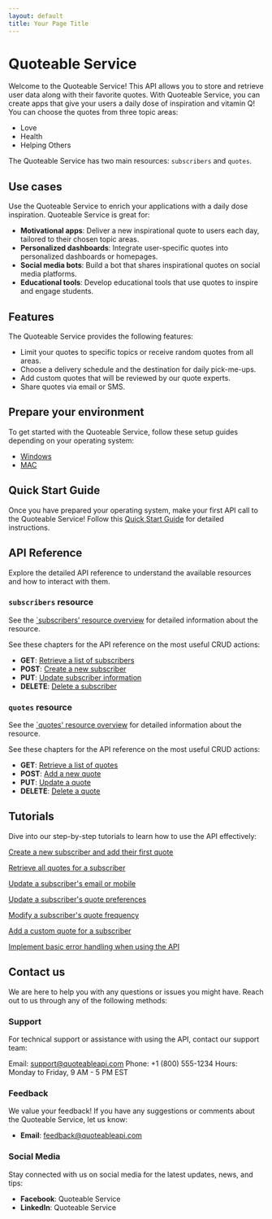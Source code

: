 ```yaml
---
layout: default
title: Your Page Title
---
```


# Quoteable Service

Welcome to the Quoteable Service! This API allows you to store and retrieve user data along with their favorite quotes.
With Quoteable Service, you can create apps that give your users a daily dose of inspiration and vitamin Q!
You can choose the quotes from three topic areas:

* Love
* Health
* Helping Others

The Quoteable Service has two main resources: `subscribers` and `quotes`.

## Use cases

Use the Quoteable Service to enrich your applications with a daily dose inspiration. Quoteable Service is great for:

* **Motivational apps**: Deliver a new inspirational quote to users each day, tailored to their chosen topic areas.
* **Personalized dashboards**: Integrate user-specific quotes into personalized dashboards or homepages.
* **Social media bots**: Build a bot that shares inspirational quotes on social media platforms.
* **Educational tools**: Develop educational tools that use quotes to inspire and engage students.

## Features

The Quoteable Service provides the following features:

* Limit your quotes to specific topics or receive random quotes from all areas.
* Choose a delivery schedule and the destination for daily pick-me-ups.
* Add custom quotes that will be reviewed by our quote experts.
* Share quotes via email or SMS.

## Prepare your environment

To get started with the Quoteable Service, follow these setup guides depending on your operating system:

* [Windows](tutorials/prepare-windows.md)
* [MAC](tutorials/prepare-mac.md)

## Quick Start Guide

Once you have prepared your operating system, make your first API call to the Quoteable Service! Follow this [Quick Start Guide](tutorials/quick-start-guide.md) for detailed instructions.

## API Reference

Explore the detailed API reference to understand the available resources and how to interact with them.

### `subscribers` resource

See the [`subscribers' resource overview](api/subscribers.md) for detailed information about the resource.

See these chapters for the API reference on the most useful CRUD actions:

* **GET**: [Retrieve a list of subscribers](api/subscribers-get-all-subscribers.md)
* **POST**: [Create a new subscriber](api/subscribers-add-subscriber.md)
* **PUT**: [Update subscriber information](api/subscribers-update-subscriber.md)
* **DELETE**: [Delete a subscriber](api/subscribers-delete-subscriber.md)

### `quotes` resource

See the [`quotes' resource overview](api/quotes.md) for detailed information about the resource.

See these chapters for the API reference on the most useful CRUD actions:

* **GET**: [Retrieve a list of quotes](api/quotes-get-all-quotes.md)
* **POST**: [Add a new quote](api/quotes-add-quote.md)
* **PUT**: [Update a quote](api/quotes-update-quote.md)
* **DELETE**: [Delete a quote](api/quotes-delete-quote-by-id.md)

## Tutorials

Dive into our step-by-step tutorials to learn how to use the API effectively:

[Create a new subscriber and add their first quote](tutorials/create-subscriber-add-first-quote.md)

[Retrieve all quotes for a subscriber](tutorials/all-quotes-for-subscriber.md)

[Update a subscriber's email or mobile](tutorials/update-email-mobile.md)

[Update a subscriber's quote preferences](tutorials/update-subscribers-quote-preferences.md)

[Modify a subscriber's quote frequency](tutorials/modify-quote-frequency.md)

[Add a custom quote for a subscriber](tutorials/add-custom-quote-for-subscriber.md)

[Implement basic error handling when using the API](tutorials/implement-error-handling.md)

## Contact us

We are here to help you with any questions or issues you might have. Reach out to us through any of the following methods:

### Support

For technical support or assistance with using the API, contact our support team:

Email: <support@quoteableapi.com>
Phone: +1 (800) 555-1234
Hours: Monday to Friday, 9 AM - 5 PM EST

### Feedback

We value your feedback! If you have any suggestions or comments about the Quoteable Service, let us know:

* **Email**: <feedback@quoteableapi.com>

### Social Media

Stay connected with us on social media for the latest updates, news, and tips:

* **Facebook**: Quoteable Service
* **LinkedIn**: Quoteable Service
